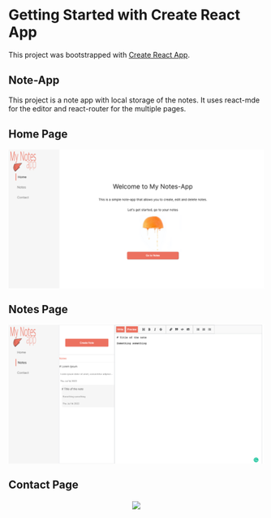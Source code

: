 # Getting Started with Create React App

This project was bootstrapped with [Create React App](https://github.com/facebook/create-react-app).

## Note-App

This project is a note app with local storage of the notes. 
It uses react-mde for the editor and react-router for the multiple pages.

## Home Page

<p align="center">
  <img src="./HomePage.png" align="center"/>
</p>

## Notes Page

<p align="center">
  <img src="./NotesPage.png" align="center"/>
</p>

## Contact Page

<p align="center">
  <img src="./ContactsPage.png" align="center"/>
</p>
